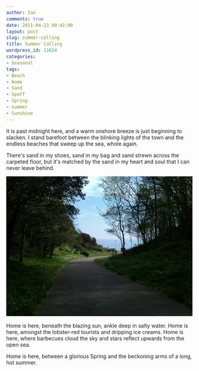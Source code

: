 ```yaml
---
author: Ian
comments: true
date: 2011-04-23 00:42:00
layout: post
slug: summer-calling
title: Summer Calling
wordpress_id: 11624
categories:
- Seasonal
tags:
- Beach
- Home
- Sand
- Spaff
- Spring
- summer
- Sunshine
---
```


It is past midnight here, and a warm onshore breeze is just beginning to slacken. I stand barefoot between the blinking lights of the town and the endless beaches that sweep up the sea, whole again.

There's sand in my shoes, sand in my bag and sand strewn across the carpeted floor, but it's matched by the sand in my heart and soul that I can never leave behind.

 ![image](/blog/2011/04/wpid-IMG_20110422_135846.jpg)

Home is here, beneath the blazing sun, ankle deep in salty water. Home is here, amongst the lobster-red tourists and dripping ice creams. Home is here, where barbecues cloud the sky and stars reflect upwards from the open sea.

Home is here, between a glorious Spring and the beckoning arms of a long, hot summer.
